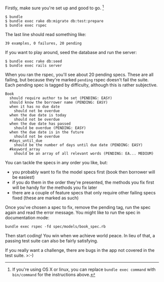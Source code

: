 Firstly, make sure you're set up and good to go. [^1]

    $ bundle
    $ bundle exec rake db:migrate db:test:prepare
    $ bundle exec rspec

The last line should read something like:

    39 examples, 0 failures, 20 pending

If you want to play around, seed the database and run the server:

    $ bundle exec rake db:seed
    $ bundle exec rails server

When you ran the rspec, you'll see about 20 pending specs. These are all failing, but because they're marked `pending` rspec doesn't fail the suite. Each pending spec is tagged by difficulty, although this is rather subjective.

    Book
      should require author to be set (PENDING: EASY)
      should know the borrower name (PENDING: EASY)
      when it has no due date
        should not be overdue
      when the due date is today
        should not be overdue
      when the due date has passed
        should be overdue (PENDING: EASY)
      when the due date is in the future
        should not be overdue
      #days_until_due
        should be the number of days until due date (PENDING: EASY)
      #keyword_array
        should be an array of all relevant words (PENDING: EA... MEDIUM)

You can tackle the specs in any order you like, but:

  * you probably want to fix the model specs first (book then borrower will be easiest)
  * if you do them in the order they're presented, the methods you fix first will be handy for the methods you fix later
  * there are a couple of feature specs that only require other failing specs fixed (these are marked as such)

Once you've chosen a spec to fix, remove the pending tag, run the spec again and read the error message. You might like to run the spec in documentation mode:

    bundle exec rspec -fd spec/models/book_spec.rb

Then start coding! You win when we achieve world peace. In lieu of that, a passing test suite can also be fairly satisfying.


If you really want a challenge, there are bugs in the app not covered in the test suite. >:-)

[^1]: If you're using OS X or linux, you can replace `bundle exec command` with       `bin/command` for the instructions above.
